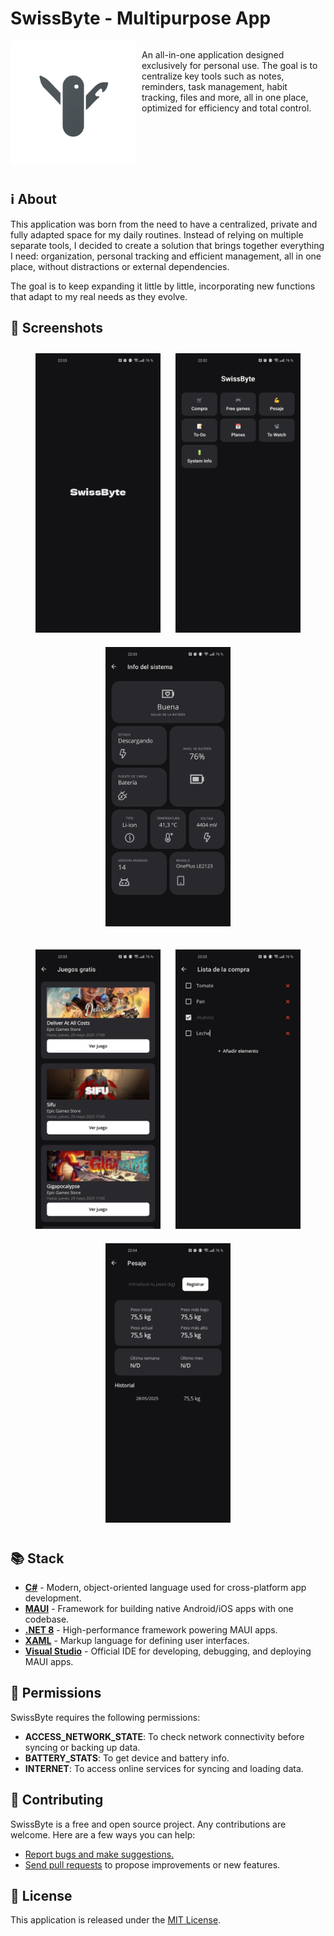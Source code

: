 # SwissByte - Multipurpose App

<div style="overflow: hidden;">
  <img src="https://raw.githubusercontent.com/c-franco/swissbyte/refs/heads/main/Resources/AppIcon/appicon.png" 
       style="float: left; width: 200px; margin-right: 10px; margin-bottom: 10px;">
  <p>
    An all-in-one application designed exclusively for personal use. The goal is to centralize key tools such as notes, reminders, task management, habit tracking, files and more, all in one place, optimized for efficiency and total control.
  </p>
</div>

<div style="clear: both;"></div>

## ℹ About

This application was born from the need to have a centralized, private and fully adapted space for my daily routines. Instead of relying on multiple separate tools, I decided to create a solution that brings together everything I need: organization, personal tracking and efficient management, all in one place, without distractions or external dependencies.

The goal is to keep expanding it little by little, incorporating new functions that adapt to my real needs as they evolve.

## 📸 Screenshots

<p align="center">
  <img src="https://raw.githubusercontent.com/c-franco/swissbyte/refs/heads/main/Resources/Images/start.jpg" width="200" hspace="10" vspace="10">
  <img src="https://raw.githubusercontent.com/c-franco/swissbyte/refs/heads/main/Resources/Images/main.jpg" width="200" hspace="10" vspace="10">
  <img src="https://raw.githubusercontent.com/c-franco/swissbyte/refs/heads/main/Resources/Images/system_info.jpg" width="200" hspace="10" vspace="10">
</p>
<p align="center">
  <img src="https://raw.githubusercontent.com/c-franco/swissbyte/refs/heads/main/Resources/Images/free_games.jpg" width="200" hspace="10" vspace="10">
  <img src="https://raw.githubusercontent.com/c-franco/swissbyte/refs/heads/main/Resources/Images/list.jpg" width="200" hspace="10" vspace="10">
  <img src="https://raw.githubusercontent.com/c-franco/swissbyte/refs/heads/main/Resources/Images/weight.jpg" width="200" hspace="10" vspace="10">
</p>

## 📚 Stack

- [**C#**](https://docs.microsoft.com/en-us/dotnet/csharp/) - Modern, object-oriented language used for cross-platform app development.
- [**MAUI**](https://learn.microsoft.com/en-us/dotnet/maui/what-is-maui) - Framework for building native Android/iOS apps with one codebase.
- [**.NET 8**](https://learn.microsoft.com/en-us/dotnet/core/whats-new/dotnet-8) - High-performance framework powering MAUI apps.
- [**XAML**](https://learn.microsoft.com/en-us/dotnet/desktop/wpf/xaml/) - Markup language for defining user interfaces.
- [**Visual Studio**](https://visualstudio.microsoft.com/) - Official IDE for developing, debugging, and deploying MAUI apps.

## 🔐 Permissions

SwissByte requires the following permissions:

- **ACCESS_NETWORK_STATE**: To check network connectivity before syncing or backing up data.
- **BATTERY_STATS**: To get device and battery info.
- **INTERNET**: To access online services for syncing and loading data.

## 🤝 Contributing

SwissByte is a free and open source project. Any contributions are welcome. Here are a few ways you can help:

- [Report bugs and make suggestions.](https://github.com/c-franco/swissbyte/issues)
- [Send pull requests](https://github.com/c-franco/swissbyte/pulls) to propose improvements or new features.

## 📜 License

This application is released under the [MIT License](LICENSE).
